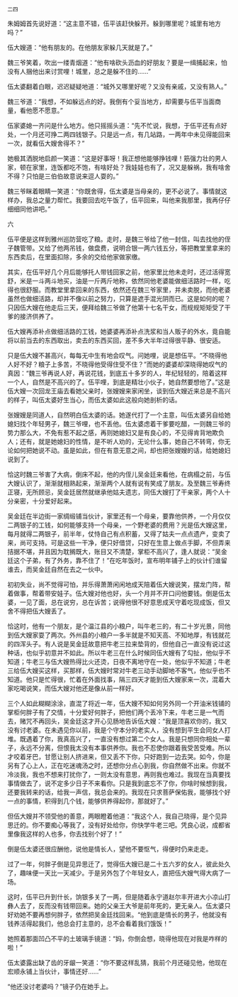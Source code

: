     二四 

   朱姆姆首先说好道：“这主意不错，伍平该赶快躲开。躲到哪里呢？城里有地方吗？”

   伍大嫂道：“他有朋友的。在他朋友家躲几天就是了。”

   魏三爷笑着，吹出一缕青烟道：“他有啥砍头沥血的好朋友？要是一缉捕起来，怕没有人捆他出来讨赏哩！城里，总之是躲不住的……”

   伍太婆翻着白眼，迟迟疑疑地道：“城外又哪里好呢？又没有亲戚，又没有熟人。”

   魏三爷道：“我想，不如躲远点的好。我倒有个妥当地方，却需要与伍平当面商量，看他愿不愿意。”

   伍家婆媳一齐问是什么地方。他只摇摇头道：“先不忙说，我想，于伍平还有点好处，一个月还可挣二两四钱银子。只是远一点，有几站路，一两年中未见得能回来一次，就看伍大嫂舍得不？”

   她极其洒脱地启颜一笑道：“这是好事呀！我正想他能够挣钱哩！筋强力壮的男人家，顿在家里，连饭都吃不饱，有啥好处？我娃娃也有了，况又是躲祸，我有啥舍不得？只怕是三伯伯故意说来逗人耍的。”

   魏三爷眯着眼睛一笑道：“你既舍得，伍太婆是当母亲的，更不必说了。事情就这样办，我总之量力帮忙。我要回去吃午饭了，伍平回来，叫他来我那里，我再仔仔细细同他讲吧。”

   六

   伍平便是这样到雅州巡防营吃了粮。走时，是魏三爷给了他一封信，叫去找他的侄子魏管带。又给了他两吊钱，做盘费，说明合银一两六钱五分，等把教堂里拿来的东西卖后，在里面扣除，多余的交给他家做家缴。

   其实，在伍平好几个月后能够托人带钱回家之前，他家里比他未走时，还过活得宽舒，米是一斗两斗地买，油是一斤两斤地称，依然同他老婆能做细活路时一样，吃得也很舒服。而教堂里拿回来的东西，依然还在魏三爷家里，并未卖脱，而他老婆虽然也做细活路，却并不像以前之努力，只算是遮手混光阴而已。这是如何的呢？只因伍大嫂在他走后三天，便拜给魏三爷做了他第十七名干女，而规规矩矩受了干爹的接济供养了。

   伍大嫂再添补点做细活路的工钱，她婆婆再添补点洗浆和当人贩子的外水，竟自能将以前当去的东西取出，卖去的东西买回，差不多大半年过得很平静、很安适。

   只是伍大嫂不甚高兴，每每无中生有地会叹气。问她哩，说是想伍平。“不晓得他人好不好？粮子上多苦，不晓得他受得住受不住？”而她的婆婆却深晓得她叹气的真因：“魏三爷再说人好，再说花钱，到底五十多岁的人，年纪轻轻的，陪着这样一个人，自然是不高兴的了。伍平哩，到底是精壮小伙子，她自然要想他了。”这是伍大嫂一次回龙王庙去看她父亲时，张嫂嫂来家闲坐，谈到伍大嫂近来总是不高兴的样子，叫伍太婆好生当心，而伍太婆如此这般向她剖析的话。

   张嫂嫂是同道人，自然明白伍太婆的话。她遂代打了一个主意，叫伍太婆另自给她媳妇找个年轻男子，魏三爷哩，也不丢他。伍太婆虑着干爹要吃醋，一则魏三爷的势力那么大，不免有惹不起之感，再则她媳妇又是有良心的，不见得肯背地欺负人；还有，就是她媳妇的性情，是不听人劝的，无论什么事，她自己不转弯，你无论如何把她说不动。虽是如此，但在有意无意之间，却也把张嫂嫂的话，给她媳妇说到了。

   恰这时魏三爷害了大病，倒床不起，他的内侄儿吴金廷来看他，在病榻之前，与伍大嫂认识了，渐渐就相熟起来，渐渐两个人就有说有笑成了朋友。及至魏三爷寿终正寝，无所顾忌，吴金廷居然就继承他姑夫遗志，同伍大嫂打了干亲家，两个人十分亲密，十分爱好起来。

   吴金廷在半边街一家绸缎铺当伙计，家里还有一个母亲，要靠他供养，一个月仅仅二两银子的工钱，如何能够支持一个母亲，一个野老婆的费用？光是伍大嫂这里，每月就得二两银子，前半年，仗恃自己有点积蓄，又得了姑夫一点点遗产，变卖了来，尚可支持。可是这些一干净，便只好借贷，只好在生意上做点手脚，不但弄来拮据不堪，并且因为耽搁既大，账目又不清楚，掌柜不高兴了，逢人就说：“吴金廷这个子弟，有了外务，靠不住了！”在吃年饭时，宣布明年铺子上的伙计们谁留谁去，而吴金廷自然在去之一伙中。

   初初失业，尚不觉得可怕，并乐得萧萧闲闲地成天陪着伍大嫂说笑，摆龙门阵，帮着做事，帮着带安娃子。伍大嫂对他也好，头一个月并不开口问他要钱。倒是伍太婆，一见了面，总在说穷，总在诉苦；说得他很不好意思成天守着吃现成饭，但又舍不得把伍大嫂丢了。

   恰这时，他有一个朋友，是个温江县的小粮户，叫牛老三的，有二十岁光景，同他到伍大嫂家耍了两次。外州县的小粮户一多半就是不知天高、不知地厚，有钱就花的四浑头子。有人说是吴金廷故意把牛老三拉来垫背的，但他自己一直没有说过这种话，也似乎初意并不如此。所以牛老三在什么时候同伍大嫂有了勾扯，他似乎不知道；牛老三与伍大嫂热得比火还烫，日夜不离地守在一处，他似乎不知道；牛老三给伍大嫂买这样，买那样，伍大嫂时常对牛老三动手动脚地不客气，他似乎也不知道。他只是忙得很，忙着在外面找事，隔三四天才能到伍大嫂家来一次，混着大家吃喝说笑，而伍大嫂对他还是像从前一样好。

   三个人如此糊糊涂涂，直混了将近一年，伍大嫂不知如何另外同一个开油米钱铺的掌柜何胖子有了交情，十分爱好何胖子，把他们两个丢冷下来，牛老三是一气而去，赌咒不再回头，吴金廷这才开心见肠地告诉伍大嫂：“我是顶喜欢你的，我又没有讨老婆。在未遇见你以前，我是个守本分的老实人，没有想到平生会同女人打堆。既遇着了你，我真高兴了，一直没有想过第二个女人。我是只想同你相处一辈子，永远不分离，但恨我太没有本事供养你。我也不忍使你跟着我受苦受难。所以才咬着牙巴，甘愿让别人挤进来，但又丢不下你，只好跑到一边去哭。如今，你是另有了心上人，正在吃迷魂汤之时，还想你分点心到我，你自然做不出来。你就不冷淡我，我也不想来打扰你了，一则太没有意思，再则我也难过。我现在当真要找事情做去了，说不定多少日子不来看你。只是我到底忘不了你，你啥时候想到我，还要我转来的话，给我一声信，我总会来的。我现在只求菩萨保佑我，能够找个好一点的事情，积得到几个钱，能够供养得起你，那就好了。”

   但伍大嫂并不领受他的善意，两眼瞪着他道：“我这个人，我自己晓得，是个见异思迁的。你不要痴心等我了，没有好处给你，你快学牛老三吧。凭良心说，成都省里像我这样的人也多，你去找别个好了！”

   倒是伍太婆还很应酬他，说他是情长人，望他不要怄气，得便时仍来走走。

   过了一年，何胖子倒是见异思迁了，觉得伍大嫂已是二十五六岁的女人，彼此处久了，趣味便一天比一天减少。于是另外包了个年轻女人，直把伍大嫂气得大病了一场。

   这时，伍平已升到什长，饷银多关了一两，但是随着永宁道赵尔丰开进大小凉山打彝人去了，反而没有钱带回来。她的父亲王大爷是前年死的，更无亲人。伍太婆只好劝她不要再想何胖子，依然把吴金廷找回来。“他到底是情长的男子，他就没有钱养活得起我们，他总会打主意的，总不会看着我们饿饭！”

   她照着那面凹凸不平的土玻璃手镜道：“妈，你倒会想，晓得他现在对我是咋样的啦！”

   伍太婆露出缺了齿的牙龈一笑道：“你不要这样乱猜，我前个月还碰见他，他现在宏顺永铺上当伙计，事情还好……”

   “他还没讨老婆吗？”镜子仍在她手上。

